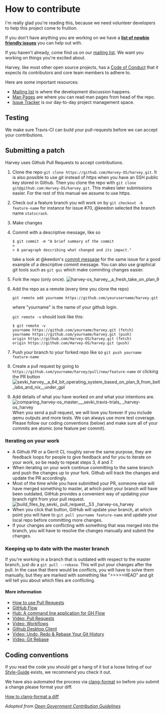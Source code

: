 # How to contribute

I'm really glad you're reading this, because we need volunteer developers to help this project come to fruition.

If you don't have anything you are working on we have a [**list of newbie friendly issues**](https://github.com/Harvey-OS/harvey/issues?utf8=%E2%9C%93&q=is%3Aissue+is%3Aopen+label%3A%22help+wanted%22+label%3A%22newbie+friendly%22) you can help out with.

If you haven't already, come find us on our [mailing list](https://groups.google.com/forum/#!forum/harvey). We want you working on things you're excited about.

Harvey, like most other open source projects, has a [Code of Conduct](https://github.com/Harvey-OS/harvey/wiki/Code-of-Conduct) that it expects its contributors and core team members to adhere to.

Here are some important resources:

  * [Mailing list](https://groups.google.com/forum/#!forum/harvey) is where the development discussion happens.
  * [Man Pages](https://sevki.io/harvey/sys/man/1/0intro) are where you can read man pages from head of the repo.
  * [Issue Tracker](https://github.com/Harvey-OS/harvey/issues) is our day-to-day project management space.


## Testing

We make sure Travis-CI can build your pull-requests before we can accept your contributions.

## Submitting a patch

Harvey uses Github Pull Requests to accept contributions.

1.  Clone the repo `git clone https://github.com/Harvey-OS/harvey.git`. It is also possible to use git instead of https when you have an SSH public key stored in Github. Then you clone the repo with `git clone git@github.com:Harvey-OS/harvey.git`. This makes later submissions easier. For the rest of this manual we assume to use https.
2.  Check out a feature branch you will work on by `git checkout -b feature-name` for instance for issue #70, @keedon selected the branch name `statscrash`.
3.  Make changes
4.  Commit with a descriptive message, like so
    ```
    $ git commit -m "A brief summary of the commit
    >
    > A paragraph describing what changed and its impact."
    ```
    take a look at @keedon's [commit message](https://github.com/keedon/harvey/commit/09fe3a21fa8b42088bc8ad83287928e9e7cc96ef) for the same issue for a good example of a descriptive commit message.
    You can also use graphical git tools such as `git gui` which make commiting changes easier.
5.  Fork the repo (only once).
    ![harvey-os_harvey__a_fresh_take_on_plan_9](https://cloud.githubusercontent.com/assets/429977/13457174/099fb5cc-e067-11e5-83ce-f65aa966a4a9.png)
6.  Add the repo as a remote (every time you clone the repo)

    `git remote add yourname https://github.com/yourusername/harvey.git`

    where "yourname" is the name of your github login.

    `git remote -v` should look like this:
    ```
    $ git remote -v
    yourname https://github.com/yourname/harvey.git (fetch)
    yourname https://github.com/yourname/harvey.git (push)
    origin https://github.com/Harvey-OS/harvey.git (fetch)
    origin https://github.com/Harvey-OS/harvey.git (push)
    ```
7.  Push your branch to your forked repo like so `git push yourname feature-name`
8.  Create a pull request by going to `https://github.com/yourname/harvey/pull/new/feature-name` or clicking the PR button
    ![sevki_harvey__a_64_bit_operating_system_based_on_plan_9_from_bell_labs_and_nix__under_gpl](https://cloud.githubusercontent.com/assets/429977/13457635/79359350-e069-11e5-987b-1b4fccc45372.png)
9.  Add details of what you have worked on and what your intentions are.
    ![comparing_harvey-os_master___sevki_travis-trials_ _harvey-os_harvey](https://cloud.githubusercontent.com/assets/429977/13457683/aa2a423a-e069-11e5-84cc-1173e33264cb.png)
    When you send a pull request, we will love you forever if you include qemu outputs and more tests. We can always use more test coverage. Please follow our coding conventions (below) and make sure all of your commits are atomic (one feature per commit).

### Iterating on your work

- A Github PR or a Gerrit CL roughly serve the same purpose, they are feedback loops for people to give feedback and for you to iterate on your work, so be ready to repeat steps 3, 4 and 7.
- When iterating on your work continue committing to the same branch and push the changes up to your fork. Github will track the changes and update the PR accordingly.
- Most of the time while you have submitted your PR, someone else will have merged something to master, at which point your branch will have been outdated, GitHub provides a convenient way of updating your branch right from your pull request.
![build_files_by_sevki_ _pull_request__53_ _harvey-os_harvey](https://cloud.githubusercontent.com/assets/429977/13457994/4d9a3118-e06b-11e5-9898-f8574b5ce11d.png)
- When you click that button, GitHub will update your branch, at which point you will have to `git pull yourname feature-name` and update your local repo before committing more changes.
- If your changes are conflicting with something that was merged into the branch, you will have to resolve the changes manually and submit the changes.

### Keeping up to date with the master branch

If you're working in a branch that is outdated with respect to the master branch, just do a `git pull --rebase`. This will put your changes after the pull. In the case that there would be conflicts, you will have to solve them manually, but they are marked with something like ">>>>>HEAD" and git will tell you about which files are conflicting.

#### More information

- [How to use Pull Requests](http://help.github.com/pull-requests/)
- [GitHub Flow](https://guides.github.com/introduction/flow/)
- [Hub: A command line application for GH Flow](https://hub.github.com)
- [Video: Pull Requests](https://www.youtube.com/watch?v=81uKcXZoQ2A)
- [Video: Workflows](https://www.youtube.com/watch?v=EwWZbyjDs9c)
- [Github Desktop Client](https://desktop.github.com/)
- [Video: Undo, Redo & Rebase Your Git History](https://www.youtube.com/watch?v=W39CfI3-JFc)
- [Video: Git Rebase](https://www.youtube.com/watch?v=SxzjZtJwOgo)


## Coding conventions

If you read the code you should get a hang of it but a loose listing of our [Style-Guide](https://github.com/Harvey-OS/harvey/wiki/Style-Guide) exists, we recommend you check it out.

We have also automated the process via [clang-format](http://clang.llvm.org/docs/ClangFormat.html) so before you submit a change please format your diff.

[How to clang-format a diff](http://clang.llvm.org/docs/ClangFormat.html#script-for-patch-reformatting)


_Adopted from [Open Government Contribution Guidelines](https://github.com/opengovernment/opengovernment/blob/master/CONTRIBUTING.md)_
